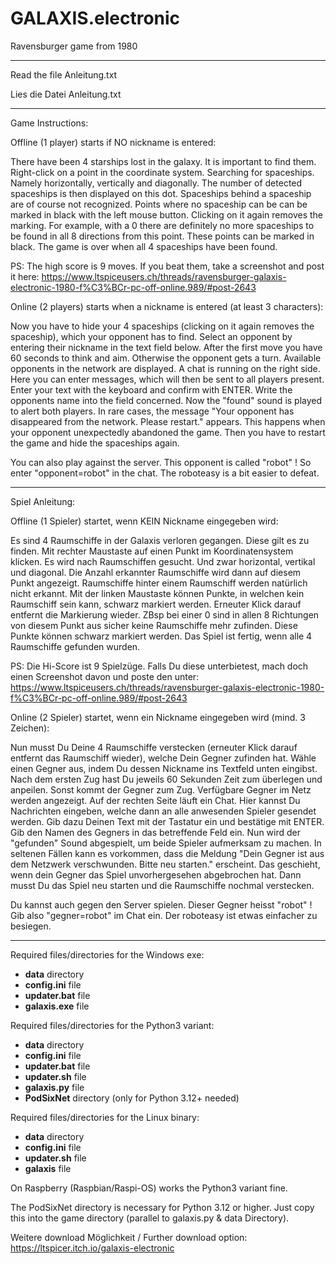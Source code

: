 # GALAXIS.electronic

Ravensburger game from 1980

---------------------

Read the file Anleitung.txt

Lies die Datei Anleitung.txt

---------------------

Game Instructions:

Offline (1 player) starts if NO nickname is entered:

There have been 4 starships lost in the galaxy.
It is important to find them.
Right-click on a point in the coordinate system.
Searching for spaceships. Namely horizontally, vertically and diagonally.
The number of detected spaceships is then displayed on this dot.
Spaceships behind a spaceship are of course not recognized.
Points where no spaceship can be can be marked in black with the left mouse button.
Clicking on it again removes the marking.
For example, with a 0 there are definitely no more spaceships to be found in all 8 directions from this point. These points can be marked in black.
The game is over when all 4 spaceships have been found.

PS:
The high score is 9 moves. If you beat them, take a screenshot and post it here:
https://www.ltspiceusers.ch/threads/ravensburger-galaxis-electronic-1980-f%C3%BCr-pc-off-online.989/#post-2643

Online (2 players) starts when a nickname is entered (at least 3 characters):

Now you have to hide your 4 spaceships (clicking on it again removes the spaceship), which your opponent has to find.
Select an opponent by entering their nickname in the text field below.
After the first move you have 60 seconds to think and aim. Otherwise the opponent gets a turn.
Available opponents in the network are displayed. A chat is running on the right side. Here you can enter messages, which will then be sent to all players present.
Enter your text with the keyboard and confirm with ENTER.
Write the opponents name into the field concerned.
Now the "found" sound is played to alert both players.
In rare cases, the message "Your opponent has disappeared from the network. Please restart." appears.
This happens when your opponent unexpectedly abandoned the game.
Then you have to restart the game and hide the spaceships again.

You can also play against the server. This opponent is called "robot" ! So enter "opponent=robot" in the chat.
The roboteasy is a bit easier to defeat.

------------------

Spiel Anleitung:

Offline (1 Spieler) startet, wenn KEIN Nickname eingegeben wird:

Es sind 4 Raumschiffe in der Galaxis verloren gegangen.
Diese gilt es zu finden.
Mit rechter Maustaste auf einen Punkt im Koordinatensystem klicken.
Es wird nach Raumschiffen gesucht. Und zwar horizontal, vertikal und diagonal.
Die Anzahl erkannter Raumschiffe wird dann auf diesem Punkt angezeigt.
Raumschiffe hinter einem Raumschiff werden natürlich nicht erkannt.
Mit der linken Maustaste können Punkte, in welchen kein Raumschiff sein kann, schwarz markiert werden.
Erneuter Klick darauf entfernt die Markierung wieder.
ZBsp bei einer 0 sind in allen 8 Richtungen von diesem Punkt aus sicher keine Raumschiffe mehr zufinden. Diese Punkte können schwarz markiert werden.
Das Spiel ist fertig, wenn alle 4 Raumschiffe gefunden wurden.

PS:
Die Hi-Score ist 9 Spielzüge. Falls Du diese unterbietest, mach doch einen Screenshot davon und poste den unter:
https://www.ltspiceusers.ch/threads/ravensburger-galaxis-electronic-1980-f%C3%BCr-pc-off-online.989/#post-2643

Online (2 Spieler) startet, wenn ein Nickname eingegeben wird (mind. 3 Zeichen):

Nun musst Du Deine 4 Raumschiffe verstecken (erneuter Klick darauf entfernt das Raumschiff wieder), welche Dein Gegner zufinden hat.
Wähle einen Gegner aus, indem Du dessen Nickname ins Textfeld unten eingibst.
Nach dem ersten Zug hast Du jeweils 60 Sekunden Zeit zum überlegen und anpeilen. Sonst kommt der Gegner zum Zug.
Verfügbare Gegner im Netz werden angezeigt. Auf der rechten Seite läuft ein Chat. Hier kannst Du Nachrichten eingeben, welche dann an alle anwesenden Spieler gesendet werden.
Gib dazu Deinen Text mit der Tastatur ein und bestätige mit ENTER.
Gib den Namen des Gegners in das betreffende Feld ein.
Nun wird der "gefunden" Sound abgespielt, um beide Spieler aufmerksam zu machen.
In seltenen Fällen kann es vorkommen, dass die Meldung "Dein Gegner ist aus dem Netzwerk verschwunden. Bitte neu starten." erscheint.
Das geschieht, wenn dein Gegner das Spiel unvorhergesehen abgebrochen hat.
Dann musst Du das Spiel neu starten und die Raumschiffe nochmal verstecken.

Du kannst auch gegen den Server spielen. Dieser Gegner heisst "robot" ! Gib also "gegner=robot" im Chat ein.
Der roboteasy ist etwas einfacher zu besiegen.

---------------------

Required files/directories for the Windows exe:
- **data** directory
- **config.ini** file
- **updater.bat** file
- **galaxis.exe** file

Required files/directories for the Python3 variant:
- **data** directory
- **config.ini** file
- **updater.bat** file
- **updater.sh** file
- **galaxis.py** file
- **PodSixNet** directory (only for Python 3.12+ needed)

Required files/directories for the Linux binary:
- **data** directory
- **config.ini** file
- **updater.sh** file
- **galaxis** file

On Raspberry (Raspbian/Raspi-OS) works the Python3 variant fine.

The PodSixNet directory is necessary for Python 3.12 or higher.
Just copy this into the game directory (parallel to galaxis.py & data Directory).

Weitere download Möglichkeit / Further download option:
https://ltspicer.itch.io/galaxis-electronic
